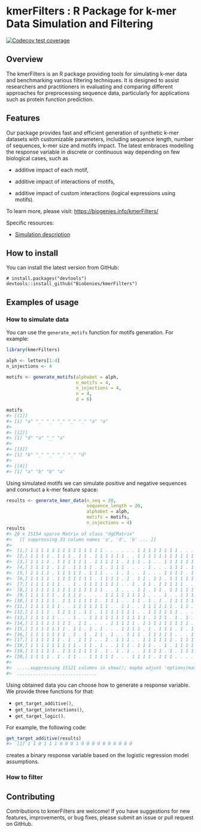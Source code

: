 
<!-- README.md is generated from README.Rmd. Please edit that file -->

# kmerFilters : R Package for k-mer Data Simulation and Filtering

<!-- badges: start -->

[![Codecov test
coverage](https://codecov.io/gh/jakubkala/kmerFilters/branch/main/graph/badge.svg)](https://codecov.io/gh/jakubkala/kmerFilters?branch=main)
<!-- badges: end -->

## Overview

The kmerFilters is an R package providing tools for simulating k-mer
data and benchmarking various filtering techniques. It is designed to
assist researchers and practitioners in evaluating and comparing
different approaches for preprocessing sequence data, particularly for
applications such as protein function prediction.

## Features

Our package provides fast and efficient generation of synthetic k-mer
datasets with customizable parameters, including sequence length, number
of sequences, k-mer size and motifs impact. The latest embraces
modelling the response variable in discrete or continuous way depending
on few biological cases, such as

- additive impact of each motif,

- additive impact of interactions of motifs,

- additive impact of custom interactions (logical expressions using
  motifs).

To learn more, please visit: <https://biogenies.info/kmerFilters/>

Specific resources:

- [Simulation
  description](https://biogenies.info/kmerFilters/articles/simulation_description.html)

## How to install

You can install the latest version from GitHub:

    # install.packages("devtools")
    devtools::install_github("BioGenies/kmerFilters")

## Examples of usage

### How to simulate data

You can use the `generate_motifs` function for motifs generation. For
example:

``` r
library(kmerFilters)

alph <- letters[1:4]
n_injections <- 4

motifs <- generate_motifs(alphabet = alph, 
                          n_motifs = 4, 
                          n_injections = 4, 
                          n = 4, 
                          d = 6)

motifs
#> [[1]]
#> [1] "a" "_" "_" "_" "_" "_" "a" "a"
#> 
#> [[2]]
#> [1] "d" "a" "_" "a"
#> 
#> [[3]]
#> [1] "b" "_" "_" "_" "_" "d"
#> 
#> [[4]]
#> [1] "a" "b" "b" "a"
```

Using simulated motifs we can simulate positive and negative sequences
and consrtuct a k-mer feature space:

``` r
results <- generate_kmer_data(n_seq = 20, 
                              sequence_length = 20, 
                              alphabet = alph,
                              motifs = motifs, 
                              n_injections = 4)
results
#> 20 x 15154 sparse Matrix of class "dgCMatrix"
#>   [[ suppressing 33 column names 'a', 'd', 'b' ... ]]
#>                                                                               
#>  [1,] 1 1 1 1 1 1 1 1 1 1 1 1 1 1 . . . . . . 1 1 1 1 1 1 1 1 . . . . . ......
#>  [2,] 1 1 1 1 . 1 1 1 . 1 1 . 1 1 1 1 1 1 . . 1 1 1 1 1 1 1 1 1 1 1 1 . ......
#>  [3,] 1 1 1 1 . 1 1 1 1 1 1 . 1 1 1 1 1 . 1 1 1 . 1 . . 1 1 1 1 1 1 . 1 ......
#>  [4,] 1 1 1 1 . 1 1 . 1 1 1 1 . 1 . 1 1 1 . . . . 1 . . . 1 1 1 . 1 1 . ......
#>  [5,] 1 1 1 1 . 1 1 1 1 1 . 1 1 1 . . 1 . 1 . . 1 . . . 1 1 1 1 . 1 . 1 ......
#>  [6,] 1 1 1 1 . 1 1 1 1 1 1 1 . 1 1 1 1 . 1 . 1 1 . 1 1 . 1 1 1 1 1 1 . ......
#>  [7,] 1 1 1 1 1 1 . . 1 . 1 1 1 1 1 1 1 . . 1 . 1 1 . 1 1 1 1 1 . . . . ......
#>  [8,] 1 1 1 1 1 1 1 1 1 1 1 1 1 1 . . 1 . . . 1 1 . 1 1 . 1 1 1 1 1 . 1 ......
#>  [9,] 1 1 1 1 1 . 1 1 1 1 . . . . 1 1 1 1 1 1 1 1 . . . 1 . . 1 1 1 1 . ......
#> [10,] 1 1 1 1 1 . 1 1 1 1 1 1 1 . 1 1 1 . . 1 1 . 1 . 1 . 1 1 1 1 1 1 1 ......
#> [11,] 1 1 1 1 1 1 . . 1 1 1 1 1 1 1 . . 1 1 . . 1 1 1 1 1 1 . 1 1 . 1 1 ......
#> [12,] 1 1 1 1 . 1 1 1 1 . 1 1 . 1 1 1 1 1 1 1 . . 1 1 1 1 1 1 . . . 1 1 ......
#> [13,] 1 1 1 1 1 . . . 1 . . 1 1 1 1 1 1 1 1 1 1 1 . 1 1 1 . 1 . 1 . 1 1 ......
#> [14,] 1 1 1 1 1 1 1 1 . 1 1 . . . . 1 1 1 1 1 . 1 1 1 1 1 1 1 1 1 . 1 . ......
#> [15,] 1 1 1 1 1 1 1 . 1 1 . 1 . 1 . . . 1 1 1 1 . 1 . 1 1 1 . 1 . 1 . 1 ......
#> [16,] 1 1 1 1 1 1 1 . 1 . 1 . 1 1 . 1 . . 1 1 1 . 1 1 1 1 1 . . . 1 . 1 ......
#> [17,] 1 1 1 1 1 1 . 1 . 1 1 1 . . 1 . 1 1 1 . . 1 1 1 1 1 1 . 1 1 1 1 . ......
#> [18,] 1 1 1 1 1 1 1 1 1 . 1 1 . 1 . . 1 1 1 . 1 1 1 . . 1 . 1 1 1 1 . . ......
#> [19,] 1 1 1 1 1 . 1 1 1 1 1 1 1 . 1 . 1 . 1 . . 1 1 1 1 . 1 . 1 1 1 1 1 ......
#> [20,] 1 1 1 1 . 1 . 1 1 . . 1 1 1 1 1 . . . 1 1 1 1 . 1 1 1 . . . . . 1 ......
#> 
#>  .....suppressing 15121 columns in show(); maybe adjust 'options(max.print= *, width = *)'
#>  ..............................
```

Using obtained data you can choose how to generate a response variable.
We provide three functions for that:

- `get_target_additive()`,
- `get_target_interactions()`,
- `get_target_logic()`.

For example, the following code:

``` r
get_target_additive(results)
#>  [1] 1 1 0 1 1 1 0 0 0 1 0 0 0 0 0 0 0 0 0 0
```

creates a binary response variable based on the logistic regression
model assumptions.

### How to filter

## Contributing

Contributions to kmerFilters are welcome! If you have suggestions for
new features, improvements, or bug fixes, please submit an issue or pull
request on GitHub.
